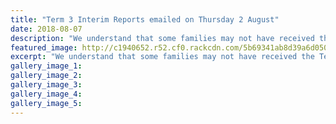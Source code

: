 ```yaml
---
title: "Term 3 Interim Reports emailed on Thursday 2 August"
date: 2018-08-07
description: "We understand that some families may not have received the Term 3 Interim Report which was emailed on Thursday 2 August.."
featured_image: http://c1940652.r52.cf0.rackcdn.com/5b69341ab8d39a6d0500067a/WEBSITE-CREST-used-SEPT-2017.jpg
excerpt: "We understand that some families may not have received the Term 3 Interim Report which was emailed on Thursday 2 August."
gallery_image_1: 
gallery_image_2: 
gallery_image_3: 
gallery_image_4: 
gallery_image_5: 
---
```

